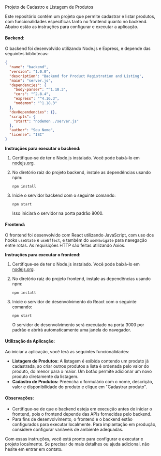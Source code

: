 Projeto de Cadastro e Listagem de Produtos

Este repositório contém um projeto que permite cadastrar e listar produtos, com funcionalidades específicas tanto no frontend quanto no backend. Abaixo estão as instruções para configurar e executar a aplicação.

#### Backend:

O backend foi desenvolvido utilizando Node.js e Express, e depende das seguintes bibliotecas:

```json
{
  "name": "backend",
  "version": "1.0.0",
  "description": "Backend for Product Registration and Listing",
  "main": "server.js",
  "dependencies": {
    "body-parser": "^1.18.3",
    "cors": "^2.8.4",
    "express": "^4.16.3",
    "nodemon": "^1.18.3"
  },
  "devDependencies": {},
  "scripts": {
    "start": "nodemon ./server.js"
  },
  "author": "Seu Nome",
  "license": "ISC"
}
```

**Instruções para executar o backend:**

1. Certifique-se de ter o Node.js instalado. Você pode baixá-lo em [nodejs.org](https://nodejs.org/).

2. No diretório raiz do projeto backend, instale as dependências usando npm:
   ```
   npm install
   ```

3. Inicie o servidor backend com o seguinte comando:
   ```
   npm start
   ```
   Isso iniciará o servidor na porta padrão 8000.

#### Frontend:

O frontend foi desenvolvido com React utilizando JavaScript, com uso dos hooks `useState` e `useEffect`, e também do `useNavigate` para navegação entre rotas. As requisições HTTP são feitas utilizando Axios.

**Instruções para executar o frontend:**

1. Certifique-se de ter o Node.js instalado. Você pode baixá-lo em [nodejs.org](https://nodejs.org/).

2. No diretório raiz do projeto frontend, instale as dependências usando npm:
   ```
   npm install
   ```

3. Inicie o servidor de desenvolvimento do React com o seguinte comando:
   ```
   npm start
   ```
   O servidor de desenvolvimento será executado na porta 3000 por padrão e abrirá automaticamente uma janela do navegador.

#### Utilização da Aplicação:

Ao iniciar a aplicação, você terá as seguintes funcionalidades:

- **Listagem de Produtos:** A listagem é exibida contendo um produto já cadastrada, ao criar outros produtos a lista é ordenada pelo valor do produto, do menor para o maior. Um botão permite adicionar um novo produto diretamente da listagem. 
- **Cadastro de Produtos:** Preencha o formulário com o nome, descrição, valor e disponibilidade do produto e clique em "Cadastrar produto".

#### Observações:

- Certifique-se de que o backend esteja em execução antes de iniciar o frontend, pois o frontend depende das APIs fornecidas pelo backend.
- Para fins de desenvolvimento, o frontend e o backend estão configurados para executar localmente. Para implantação em produção, considere configurar variáveis de ambiente adequadas.

Com essas instruções, você está pronto para configurar e executar o projeto localmente. Se precisar de mais detalhes ou ajuda adicional, não hesite em entrar em contato.